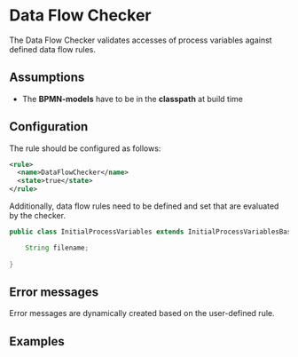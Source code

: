 Data Flow Checker
=================================
The Data Flow Checker validates accesses of process variables against defined data flow rules.


## Assumptions
- The **BPMN-models** have to be in the **classpath** at build time

## Configuration
The rule should be configured as follows:
```xml
<rule>
  <name>DataFlowChecker</name>
  <state>true</state>
</rule>

```

Additionally, data flow rules need to be defined and set that are evaluated by the checker.
```java
public class InitialProcessVariables extends InitialProcessVariablesBase {

    String filename;
    
}
```

## Error messages
Error messages are dynamically created based on the user-defined rule.

## Examples


